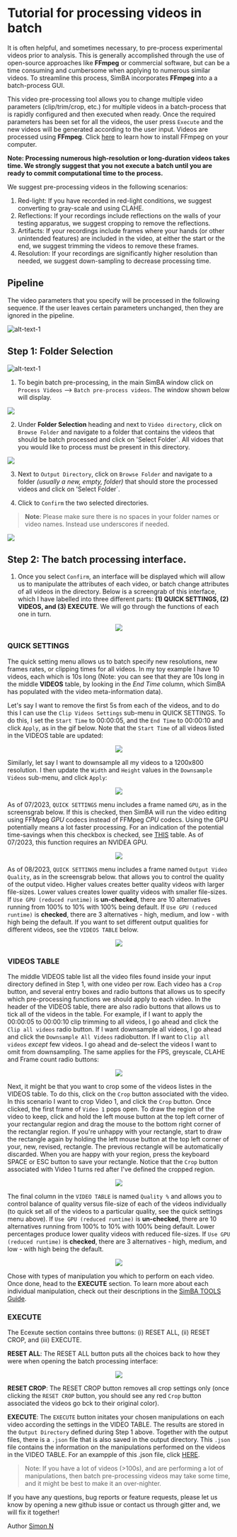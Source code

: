 # Tutorial for processing videos in batch

It is often helpful, and sometimes necessary, to pre-process experimental videos prior to analysis. This is generally accomplished through the use of open-source approaches like **FFmpeg** or commercial software, but can be a time consuming and cumbersome when applying to numerous similar videos. To streamline this process, SimBA incorporates **FFmpeg** into a a batch-process GUI. 

This video pre-processing tool allows you to change multiple video parameters (clip/trim/crop, etc.) for multiple videos in a batch-process that is rapidly configured and then executed when ready. Once the required parameters has been set for all the videos, the user press `Execute` and the new videos will be generated according to the user input. Videos are processed using **FFmpeg**. Click [here](https://m.wikihow.com/Install-FFmpeg-on-Windows) to learn how to install FFmpeg on your computer. 

**Note: Processing numerous high-resolution or long-duration videos takes time. We strongly suggest that you not execute a batch until you are ready to commit computational time to the process.**

We suggest pre-processing videos in the following scenarios:

1) Red-light: If you have recorded in red-light conditions, we suggest converting to gray-scale and using CLAHE.
2) Reflections: If your recordings include reflections on the walls of your testing apparatus, we suggest cropping to remove the reflections.
3) Artifacts: If your recordings include frames where your hands (or other unintended features) are included in the video, at either the start or the end, we suggest trimming the videos to remove these frames.
4) Resolution: If your recordings are significantly higher resolution than needed, we suggest down-sampling to decrease processing time.

## Pipeline

The video parameters that you specify will be processed in the following sequence. If the user leaves certain parameters unchanged, then they are ignored in the pipeline.  

![alt-text-1](/images/processvideo_flowdiagram.png "processvideo_flowdiagram")

## Step 1: Folder Selection

![alt-text-1](/images/processvideo.PNG "processvideo")

1. To begin batch pre-processing, in the main SimBA window click on `Process Videos` --> `Batch pre-process videos`. The window shown below will display. 

![](/images/batchprocessvideo1.PNG)

2. Under **Folder Selection** heading and next to `Video directory`, click on `Browse Folder` and navigate to a folder that contains the videos that should be batch processed and click on 'Select Folder`. All vidoes that you would like to process must be present in this directory.

![](/images/selectfolderwithvideos.PNG)

3. Next to `Output Directory`, click on `Browse Folder` and navigate to a folder *(usually a new, empty, folder)* that should store the processed videos and click on 'Select Folder`.

4. Click to `Confirm` the two selected directories.

>**Note**: Please make sure there is no spaces in your folder names or video names. Instead use underscores if needed.

![](/images/processvideo2.PNG)

## Step 2: The batch processing interface.

1. Once you select `Confirm`, an interface will be displayed which will allow us to manipulate the attributes of each video, or batch change attributes of all videos in the directory. Below is a screengrab of this interface, which I have labelled into three different parts: **(1) QUICK SETTINGS, (2) VIDEOS, and (3) EXECUTE**. We will go through the functions of each one in turn. 

<p align="center">
<img src="https://github.com/sgoldenlab/simba/blob/master/images/batch_preprocess_2.png" />
</p>

### QUICK SETTINGS

The quick setting menu allows us to batch specify new resolutions, new frames rates, or clipping times for all videos. In my toy example I have 10 videos, each which is 10s long (Note: you can see that they are 10s long in the middle **VIDEOS** table, by looking in the *End Time* column, which SimBA has populated with the video meta-information data). 

Let's say I want to remove the first 5s from each of the videos, and to do this I can use the `Clip Videos Settings` sub-menu in QUICK SETTINGS. To do this, I set the `Start Time` to 00:00:05, and the `End Time` to 00:00:10 and click `Apply`, as in the gif below. Note that the `Start Time` of all videos listed in the VIDEOS table are updated:

<p align="center">
<img src="https://github.com/sgoldenlab/simba/blob/master/images/quick_clip.gif" />
</p>

Similarly, let say I want to downsample all my videos to a 1200x800 resolution. I then update the `Width` and `Height` values in the `Downsample Videos` sub-menu, and click `Apply`:

<p align="center">
<img src="https://github.com/sgoldenlab/simba/blob/master/images/quick_downsample.gif" />
</p>


As of 07/2023, `QUICK SETTINGS` menu includes a frame named `GPU`, as in the screensgrab below. If this is checked, then SimBA will run the video editing using FFMpeg *GPU* codecs instead of FFMpeg *CPU* codecs. Using the GPU potentially means a lot faster processing. For an indication of the potential time-savings when this checkbox is checked, see [THIS](https://github.com/sgoldenlab/simba/blob/master/docs/gpu_vs_cpu_video_processing_runtimes.md) table. As of 07/2023, this function requires an NVIDEA GPU.

<p align="center">
<img src="https://github.com/sgoldenlab/simba/blob/master/images/batch_preprocess_gpu_option.png" />
</p>

As of 08/2023, `QUICK SETTINGS` menu includes a frame named `Output Video Quality`, as in the screensgrab below. that allows you to control the quality of the output video. Higher values creates better quality videos with larger file-sizes. Lower values creates lower quality videos with smaller file-sizes. If `Use GPU (reduced runtime)` is **un-checked**, there are 10 alternatives running from 100% to 10% with 100% being default. If `Use GPU (reduced runtime)` is **checked**, there are 3 alternatives - high, medium, and low - with high being the default. If you want to set different output qualities for different videos, see the `VIDEOS TABLE` below. 

<p align="center">
<img src="https://github.com/sgoldenlab/simba/blob/master/images/batch_processing_quality_quicksetting.png" />
</p>

### VIDEOS TABLE

The middle VIDEOS table list all the video files found inside your input directory defined in Step 1, with one video per row. Each video has a `Crop` button, and several entry boxes and radio buttons that allows us to specify which pre-processing functions we should apply to each video. In the header of the VIDEOS table, there are also radio buttons that allows us to tick all of the videos in the table. For example, if I want to apply the 00:00:05 to 00:00:10 clip trimming to all videos, I go ahead and click the `Clip all videos` radio button. If I want downsample all videos, I go ahead and click the `Downsample All Videos` radiobutton. If I want to `Clip all videos` *except* few videos. I go ahead and de-select the videos I want to omit from downsampling. The same applies for the FPS, greyscale, CLAHE and Frame count radio buttons:

<p align="center">
<img src="https://github.com/sgoldenlab/simba/blob/master/images/header_radiobtn.gif" />
</p>

Next, it might be that you want to crop some of the videos listes in the VIDEOS table. To do this, click on the `Crop` button associated with the video. In this scenario I want to crop Video 1, and click the `Crop` button. Once clicked, the first frame of `Video 1` pops open. To draw the region of the video to keep, click and hold the left mouse button at the top left corner of your rectangular region and drag the mouse to the bottom right corner of the rectanglar region. If you're unhappy with your rectangle, start to draw the rectangle again by holding the left mouse button at the top left corner of your, new, revised, rectangle. The previous rectangle will be automatically discarded. When you are happy with your region, press the keyboard SPACE or ESC button to save your rectangle. Notice that the `Crop` button associated with Video 1 turns red after I've defined the cropped region.

<p align="center">
<img src="https://github.com/sgoldenlab/simba/blob/master/images/crop_fast.gif" />
</p>

The final column in the `VIDEO TABLE` is named `Quality %` and allows you to control balance of quality versus file-size of each of the videos individually (to quick set all of the videos to a particular quality, see the quick settings menu above). 
If `Use GPU (reduced runtime)` is **un-checked**, there are 10 alternatives running from 100% to 10% with 100% being default. Lower percentages produce lower quality videos with reduced file-sizes. If `Use GPU (reduced runtime)` is **checked**, there are 3 alternatives - high, medium, and low - with high being the default. 

<p align="center">
<img src="https://github.com/sgoldenlab/simba/blob/master/images/batch_processing_quality.png" />
</p>


Chose with types of manipulation you which to perform on each video. Once done, head to the **EXECUTE** section. To learn more about each individual manipulation, check out their descriptions in the [SimBA TOOLS Guide](https://github.com/sgoldenlab/simba/blob/master/docs/Tutorial_tools.md).

### EXECUTE

The Ecexute section contains three buttons: (i) RESET ALL, (ii) RESET CROP, and (iii) EXECUTE. 

**RESET ALL**: The RESET ALL button puts all the choices back to how they were when opening the batch processing interface:

<p align="center">
<img src="https://github.com/sgoldenlab/simba/blob/master/images/reset_settings.gif" />
</p>

**RESET CROP**: The RESET CROP button removes all crop settings only (once clicking the `RESET CROP` button, you should see any red `Crop` button associated the videos go bck to their original color). 

**EXECUTE**: The `EXECUTE` button initates your chosen manipulations on each video according the settings in the VIDEO TABLE. The results are stored in the `Output Directory` defined during Step 1 above. Together with the output files, there is a `.json` file that is also saved in the output directory. This `.json` file contains the information on the manipulations performed on the videos in the VIDEO TABLE. For an exampple of this .json file, click [HERE](https://github.com/sgoldenlab/simba/blob/master/misc/batch_process_log.json). 

> Note: If you have a lot of videos (>100s), and are performing a lot of manipulations, then batch pre-processing videos may take some time, and it might be best to make it an over-nighter. 

If you have any questions, bug reports or feature requests, please let us know by opening a new github issue or contact us through gitter and, we will fix it together!

Author [Simon N](https://github.com/sronilsson)
